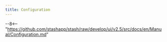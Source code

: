 ```yaml
---
title: Configuration
---
```


--8<-- "https://github.com/stashapp/stash/raw/develop/ui/v2.5/src/docs/en/Manual/Configuration.md"